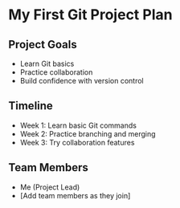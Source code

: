 # My First Git Project Plan

## Project Goals
- Learn Git basics
- Practice collaboration
- Build confidence with version control

## Timeline
- Week 1: Learn basic Git commands
- Week 2: Practice branching and merging
- Week 3: Try collaboration features

## Team Members
- Me (Project Lead)
- [Add team members as they join]